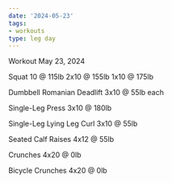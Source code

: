 ```yaml
---
date: '2024-05-23'
tags:
- workouts
type: leg day
---
```


Workout May 23, 2024

Squat
10 @ 115lb
2x10 @ 155lb
1x10 @ 175lb

Dumbbell Romanian Deadlift
3x10 @ 55lb each

Single-Leg Press
3x10 @ 180lb

Single-Leg Lying Leg Curl
3x10 @ 55lb

Seated Calf Raises
4x12 @ 55lb

Crunches
4x20 @ 0lb

Bicycle Crunches
4x20 @ 0lb